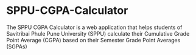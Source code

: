 # SPPU-CGPA-Calculator
The SPPU CGPA Calculator is a web application that helps students of Savitribai Phule Pune University (SPPU) calculate their Cumulative Grade Point Average (CGPA) based on their Semester Grade Point Averages (SGPAs)
